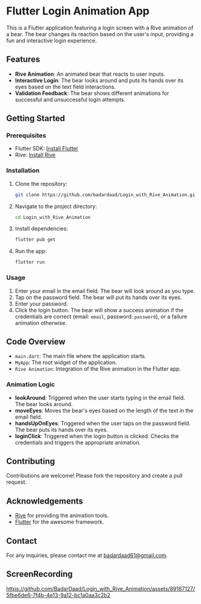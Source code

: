 # Flutter Login Animation App

This is a Flutter application featuring a login screen with a Rive animation of a bear. The bear changes its reaction based on the user's input, providing a fun and interactive login experience.

## Features

- **Rive Animation**: An animated bear that reacts to user inputs.
- **Interactive Login**: The bear looks around and puts its hands over its eyes based on the text field interactions.
- **Validation Feedback**: The bear shows different animations for successful and unsuccessful login attempts.

## Getting Started

### Prerequisites

- Flutter SDK: [Install Flutter](https://flutter.dev/docs/get-started/install)
- Rive: [Install Rive](https://pub.dev/packages/rive)

### Installation

1. Clone the repository:
    ```sh
    git clone https://github.com/badardaad/Login_with_Rive_Animation.git
    ```

2. Navigate to the project directory:
    ```sh
    cd Login_with_Rive_Animation
    ```

3. Install dependencies:
    ```sh
    flutter pub get
    ```

4. Run the app:
    ```sh
    flutter run
    ```

### Usage

1. Enter your email in the email field. The bear will look around as you type.
2. Tap on the password field. The bear will put its hands over its eyes.
3. Enter your password.
4. Click the login button. The bear will show a success animation if the credentials are correct (email: `email`, password: `password`), or a failure animation otherwise.

## Code Overview

- `main.dart`: The main file where the application starts.
- `MyApp`: The root widget of the application.
- `Rive Animation`: Integration of the Rive animation in the Flutter app.

### Animation Logic

- **lookAround**: Triggered when the user starts typing in the email field. The bear looks around.
- **moveEyes**: Moves the bear's eyes based on the length of the text in the email field.
- **handsUpOnEyes**: Triggered when the user taps on the password field. The bear puts its hands over its eyes.
- **loginClick**: Triggered when the login button is clicked. Checks the credentials and triggers the appropriate animation.

## Contributing

Contributions are welcome! Please fork the repository and create a pull request.


## Acknowledgements

- [Rive](https://rive.app/) for providing the animation tools.
- [Flutter](https://flutter.dev/) for the awesome framework.

## Contact

For any inquiries, please contact me at [badardaad61@gmail.com](mailto:badardaad61@gmail.com).

## ScreenRecording

https://github.com/BadarDaad/Login_with_Rive_Animation/assets/89187127/5fbe6de6-7f4b-4e13-9a12-bc1a0aa3c2b2

